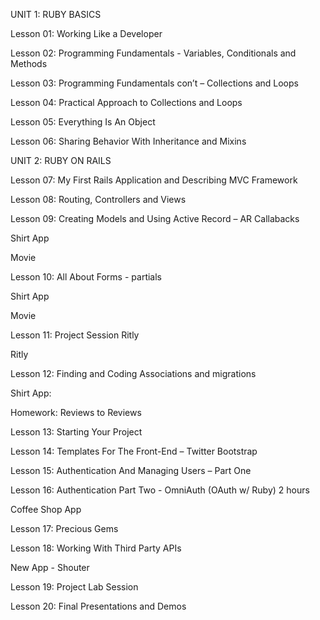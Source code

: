 UNIT 1: RUBY BASICSLesson 01: Working Like a Developer	Lesson 02: Programming Fundamentals - Variables, Conditionals and Methods

Lesson 03: Programming Fundamentals con’t – Collections and Loops

Lesson 04: Practical Approach to Collections and Loops

Lesson 05: Everything Is An Object	Lesson 06: Sharing Behavior With Inheritance and MixinsUNIT 2: RUBY ON RAILSLesson 07: My First Rails Application and Describing MVC FrameworkLesson 08: Routing, Controllers and Views	Lesson 09: Creating Models and Using Active Record – AR Callabacks
Shirt App
Movie
	Lesson 10: All About Forms - partials	
Shirt App
Movie

Lesson 11: Project Session Ritly
RitlyLesson 12: Finding and Coding Associations and migrations 

Shirt App:

Homework: Reviews to Reviews	Lesson 13: Starting Your Project
Lesson 14: Templates For The Front-End – Twitter Bootstrap

Lesson 15: Authentication And Managing Users – Part One

Lesson 16: Authentication Part Two - OmniAuth (OAuth w/ Ruby) 2 hours
Coffee Shop App
Lesson 17: Precious Gems
Lesson 18: Working With Third Party APIs	
New App - ShouterLesson 19: Project Lab Session	Lesson 20: Final Presentations and Demos	